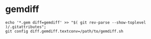 # gemdiff

    echo '*.gem diff=gemdiff' >> "$( git rev-parse --show-toplevel )/.gitattributes";
    git config diff.gemdiff.textconv=/path/to/gemdiff.sh

